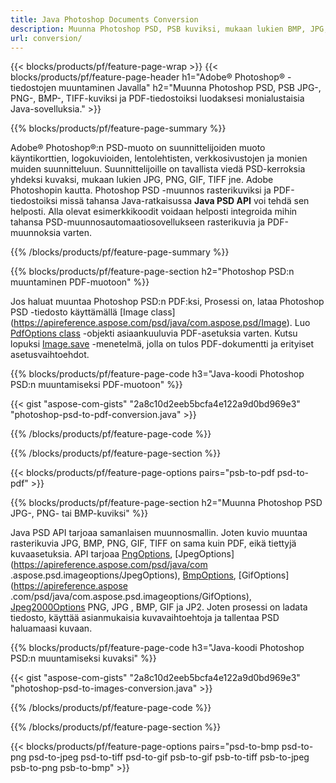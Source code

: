 ```yaml
---
title: Java Photoshop Documents Conversion
description: Muunna Photoshop PSD, PSB kuviksi, mukaan lukien BMP, JPG, PNG, TIFF ja PDF Java-kirjaston kautta.
url: conversion/
---
```


{{< blocks/products/pf/feature-page-wrap >}}
{{< blocks/products/pf/feature-page-header h1="Adobe® Photoshop® -tiedostojen muuntaminen Javalla" h2="Muunna Photoshop PSD, PSB JPG-, PNG-, BMP-, TIFF-kuviksi ja PDF-tiedostoiksi luodaksesi monialustaisia ​​Java-sovelluksia." >}}

{{% blocks/products/pf/feature-page-summary %}}

Adobe® Photoshop®:n PSD-muoto on suunnittelijoiden muoto käyntikorttien, logokuvioiden, lentolehtisten, verkkosivustojen ja monien muiden suunnitteluun. Suunnittelijoille on tavallista viedä PSD-kerroksia yhdeksi kuvaksi, mukaan lukien JPG, PNG, GIF, TIFF jne. Adobe Photoshopin kautta. Photoshop PSD -muunnos rasterikuviksi ja PDF-tiedostoiksi missä tahansa Java-ratkaisussa **Java PSD API** voi tehdä sen helposti. Alla olevat esimerkkikoodit voidaan helposti integroida mihin tahansa PSD-muunnosautomaatiosovellukseen rasterikuvia ja PDF-muunnoksia varten.

{{% /blocks/products/pf/feature-page-summary  %}}

{{% blocks/products/pf/feature-page-section  h2="Photoshop PSD:n muuntaminen PDF-muotoon" %}}

Jos haluat muuntaa Photoshop PSD:n PDF:ksi, Prosessi on, lataa Photoshop PSD -tiedosto käyttämällä [Image class] (https://apireference.aspose.com/psd/java/com.aspose.psd/Image). Luo [PdfOptions class](https://apireference.aspose.com/psd/java/com.aspose.psd.imageoptions/PdfOptions) -objekti asiaankuuluvia PDF-asetuksia varten. Kutsu lopuksi [Image.save](https://apireference.aspose.com/psd/java/com.aspose.psd/Image#save-java.lang.String-com.aspose.psd.ImageOptionsBase-) -menetelmä, jolla on tulos PDF-dokumentti ja erityiset asetusvaihtoehdot.

{{% blocks/products/pf/feature-page-code h3="Java-koodi Photoshop PSD:n muuntamiseksi PDF-muotoon" %}}

{{< gist "aspose-com-gists" "2a8c10d2eeb5bcfa4e122a9d0bd969e3" "photoshop-psd-to-pdf-conversion.java" >}}

{{% /blocks/products/pf/feature-page-code  %}}

{{% /blocks/products/pf/feature-page-section %}}

{{< blocks/products/pf/feature-page-options pairs="psb-to-pdf psd-to-pdf" >}}

{{% blocks/products/pf/feature-page-section  h2="Muunna Photoshop PSD JPG-, PNG- tai BMP-kuviksi" %}}

Java PSD API tarjoaa samanlaisen muunnosmallin. Joten kuvio muuntaa rasterikuvia JPG, BMP, PNG, GIF, TIFF on sama kuin PDF, eikä tiettyjä kuvaasetuksia. API tarjoaa [PngOptions](https://apireference.aspose.com/psd/java/com.aspose.psd.imageoptions/PngOptions), [JpegOptions](https://apireference.aspose.com/psd/java/com .aspose.psd.imageoptions/JpegOptions), [BmpOptions](https://apireference.aspose.com/psd/java/com.aspose.psd.imageoptions/BmpOptions), [GifOptions](https://apireference.aspose .com/psd/java/com.aspose.psd.imageoptions/GifOptions), [Jpeg2000Options](https://apireference.aspose.com/psd/java/com.aspose.psd.imageoptions/Jpeg2000Options) PNG, JPG , BMP, GIF ja JP2. Joten prosessi on ladata tiedosto, käyttää asianmukaisia ​​kuvavaihtoehtoja ja tallentaa PSD haluamaasi kuvaan.

{{% blocks/products/pf/feature-page-code h3="Java-koodi Photoshop PSD:n muuntamiseksi kuvaksi" %}}

{{< gist "aspose-com-gists" "2a8c10d2eeb5bcfa4e122a9d0bd969e3" "photoshop-psd-to-images-conversion.java" >}}

{{% /blocks/products/pf/feature-page-code  %}}

{{% /blocks/products/pf/feature-page-section %}}

{{< blocks/products/pf/feature-page-options pairs="psd-to-bmp psd-to-png psd-to-jpeg psd-to-tiff psd-to-gif psb-to-gif psb-to-tiff psb-to-jpeg psb-to-png psb-to-bmp" >}}
